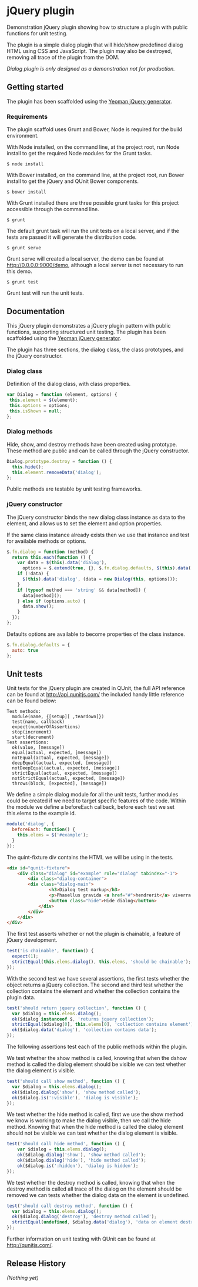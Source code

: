 # jQuery plugin

Demonstration jQuery plugin showing how to structure a plugin with public functions for unit testing.

The plugin is a simple dialog plugin that will hide/show predefined dialog HTML using CSS and JavaScript. The plugin may also be destroyed, removing all trace of the plugin from the DOM.

_Dialog plugin is only designed as a demonstration not for production._

## Getting started

The plugin has been scaffolded using the [Yeoman jQuery generator][yeoman].

### Requirements

The plugin scaffold uses Grunt and Bower, Node is required for the build environment.

With Node installed, on the command line, at the project root, run Node install to get the required Node modules for the Grunt tasks.

	$ node install

With Bower installed, on the command line, at the project root, run Bower install to get the jQuery and QUnit Bower components.

	$ bower install

With Grunt installed there are three possible grunt tasks for this project accessible through the command line.

	$ grunt

The default grunt task will run the unit tests on a local server, and if the tests are passed it will generate the distribution code. 

	$ grunt serve

Grunt serve will created a local server, the demo can be found at http://0.0.0.0:9000/demo, although a local server is not necessary to run this demo.

	$ grunt test
	
Grunt test will run the unit tests. 

## Documentation

This jQuery plugin demonstrates a jQuery plugin pattern with public functions, supporting structured unit testing. The plugin has been scaffolded using the [Yeoman jQuery generator][yeoman].

[yeoman]: https://github.com/yeoman/generator-jquery

The plugin has three sections, the dialog class, the class prototypes, and the jQuery constructor.

### Dialog class 

Definition of the dialog class, with class properties.

```javascript
var Dialog = function (element, options) {
 this.element = $(element);
 this.options = options;
 this.isShown = null;
};
```
### Dialog methods

Hide, show, amd destroy methods have been created using prototype. These method are public and can be called through the jQuery constructor.

```javascript
Dialog.prototype.destroy = function () {
  this.hide();
  this.element.removeData('dialog');
};
```

Public methods are testable by unit testing frameworks.

###  jQuery constructor

The jQuery constructor binds the new dialog class instance as data to the element, and allows us to set the element and option properties.

If the same class instance already exists then we use that instance and test for available methods or options. 

```javascript
$.fn.dialog = function (method) {
  return this.each(function () {
    var data = $(this).data('dialog'),
      options = $.extend(true, {}, $.fn.dialog.defaults, $(this).data('dialog'), typeof method === 'object' && method);
    if (!data) {
      $(this).data('dialog', (data = new Dialog(this, options)));
    }
    if (typeof method === 'string' && data[method]) {
      data[method]();
    } else if (options.auto) {
      data.show();
    }
  });
};
``` 

Defaults options are available to become properties of the class instance.

```javascript
$.fn.dialog.defaults = {
  auto: true
}; 
```

## Unit tests

Unit tests for the jQuery plugin are created in QUnit, the full API reference can be found at http://api.qunitjs.com/ the included handy little reference can be found below:

    Test methods:
      module(name, {[setup][ ,teardown]})
      test(name, callback)
      expect(numberOfAssertions)
      stop(increment)
      start(decrement)
    Test assertions:
      ok(value, [message])
      equal(actual, expected, [message])
      notEqual(actual, expected, [message])
      deepEqual(actual, expected, [message])
      notDeepEqual(actual, expected, [message])
      strictEqual(actual, expected, [message])
      notStrictEqual(actual, expected, [message])
      throws(block, [expected], [message])

We define a simple dialog module for all the unit tests, further modules could be created if we need to target specific features of the code. Within the module we define a beforeEach callback, before each test we set this.elems to the example id.   

```javascript
module('dialog', {
  beforeEach: function() {
    this.elems = $('#example');
  }
});
```

The quint-fixture div contains the HTML we will be using in the tests.

```html
<div id="qunit-fixture">
	<div class="dialog" id="example" role="dialog" tabindex="-1">
		<div class="dialog-container">
    	<div class="dialog-main">
				<h3>Dialog test markup</h3>
				<p>Phasellus gravida <a href="#">hendrerit</a> viverra.</p>
				<button class="hide">Hide dialog</button>
			</div>
		</div>
	</div>
</div>
```

The first test asserts whether or not the plugin is chainable, a feature of jQuery development.

```javascript
test('is chainable', function() {
  expect(1);
  strictEqual(this.elems.dialog(), this.elems, 'should be chainable');
});
```

With the second test we have several assertions, the first tests whether the object returns a jQuery collection. The second and third test whether the collection contains the element and whether the collection contains the plugin data. 

```javascript
test('should return jquery collection', function () {
  var $dialog = this.elems.dialog();
  ok($dialog instanceof $, 'returns jquery collection');
  strictEqual($dialog[0], this.elems[0], 'collection contains element');
  ok($dialog.data('dialog'), 'collection contains data');
});
```

The following assertions test each of the public methods within the plugin.

We test whether the show method is called, knowing that when the dshow method is called the dialog element should be visible we can test whether the dialog element is visible. 

```javascript
test('should call show method', function () {
  var $dialog = this.elems.dialog();
  ok($dialog.dialog('show'), 'show method called');
  ok($dialog.is(':visible'), 'dialog is visible');	
});
```

We test whether the hide method is called, first we use the show method we know is working to make the dialog visible, then we call the hide method. Knowing that when the hide method is called the dialog element should not be visible we can test whether the dialog element is visible. 

```javascript
test('should call hide method', function () {
	var $dialog = this.elems.dialog();
	ok($dialog.dialog('show'), 'show method called');
	ok($dialog.dialog('hide'), 'hide method called');
	ok($dialog.is(':hidden'), 'dialog is hidden');		
});
```

We test whether the destroy method is called, knowing that when the destroy method is called all trace of the dialog on the element should be removed we can tests whether the dialog data on the element is undefined. 

```javascript
test('should call destroy method', function () {
  var $dialog = this.elems.dialog();
  ok($dialog.dialog('destroy'), 'destroy method called');
  strictEqual(undefined, $dialog.data('dialog'), 'data on element destroyed');
});
```

Further information on unit testing with QUnit can be found at http://qunitjs.com/.

## Release History

_(Nothing yet)_
